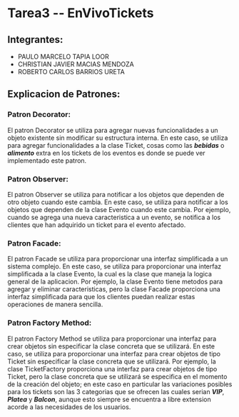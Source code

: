 # **Tarea3 -- EnVivoTickets**


## Integrantes:
- PAULO MARCELO TAPIA LOOR 
- CHRISTIAN JAVIER MACIAS MENDOZA 
- ROBERTO CARLOS BARRIOS URETA 

## Explicacion de Patrones:

### Patron Decorator:
El patron Decorator se utiliza para agregar nuevas funcionalidades a un objeto existente sin modificar su estructura interna. En este caso, se utiliza para agregar funcionalidades a la clase Ticket, cosas como las ***bebidas*** o ***alimento*** extra en los tickets de los eventos es donde se puede ver implementado este patron.

### Patron Observer:
El patron Observer se utiliza para notificar a los objetos que dependen de otro objeto cuando este cambia. En este caso, se utiliza para notificar a los objetos que dependen de la clase Evento cuando este cambia. Por ejemplo, cuando se agrega una nueva caracteristica a un evento, se notifica a los clientes que han adquirido un ticket para el evento afectado. 

### Patron Facade:
El patron Facade se utiliza para proporcionar una interfaz simplificada a un sistema complejo. En este caso, se utiliza para proporcionar una interfaz simplificada a la clase Evento, la cual es la clase que maneja la logica general de la aplicacion. Por ejemplo, la clase Evento tiene metodos para agregar y eliminar caracteristicas, pero la clase Facade proporciona una interfaz simplificada para que los clientes puedan realizar estas operaciones de manera sencilla.

### Patron Factory Method:
El patron Factory Method se utiliza para proporcionar una interfaz para crear objetos sin especificar la clase concreta que se utilizará. En este caso, se utiliza para proporcionar una interfaz para crear objetos de tipo Ticket sin especificar la clase concreta que se utilizará. Por ejemplo, la clase TicketFactory proporciona una interfaz para crear objetos de tipo Ticket, pero la clase concreta que se utilizará se especifica en el momento de la creación del objeto; en este caso en particular las variaciones posibles para los tickets son las 3 categorias que se ofrecen las cuales serian ***VIP***, ***Platea*** y ***Balcon***, aunque esto siempre se encuentra a libre extension acorde a las necesidades de los usuarios.